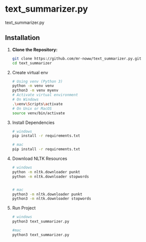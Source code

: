 # text_summarizer.py
text_summarizer.py


## Installation

1. **Clone the Repository:**
   ```sh
   git clone https://github.com/mr-noww/text_summarizer.py.git
   cd text_summarizer
   ```
2. Create virtual env 
    ```sh
    # Using venv (Python 3)
    python -m venv venv
    python3 -m venv myenv
    # Activate virtual environment
    # On Windows
    .\venv\Scripts\activate
    # On Unix or MacOS
    source venv/bin/activate
    ```
3. Install Dependencies
    ```sh
    # windows
    pip install -r requirements.txt
    
    # mac
    pip install -r requirements.txt
    
    ```
4. Download NLTK Resources
    ```sh
    # windows
    python -m nltk.downloader punkt
    python -m nltk.downloader stopwords


    # mac
    python3 -m nltk.downloader punkt
    python3 -m nltk.downloader stopwords
    ```
5. Run Project
    ```sh
    # windows
    python3 text_summarizer.py
    
    #mac
    python3 text_summarizer.py
    ```
